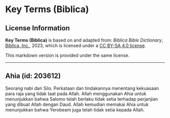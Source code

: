 # Key Terms (Biblica)

## License Information

**Key Terms (Biblica)** is based on and adapted from: _Biblica Bible Dictionary_, [Biblica, Inc.](https://www.biblica.com/), 2023, which is licensed under a [CC BY-SA 4.0 license](https://creativecommons.org/licenses/by-sa/4.0/legalcode.en).

This markdown version is provided under the same license.



--------------------------------

## Ahia (id: 203612)

Seorang nabi dari Silo. Perkataan dan tindakannya menentang kekuasaan para raja yang tidak taat pada Allah. Allah menggunakan Ahia untuk menunjukkan bahwa Salomo telah berlaku tidak setia terhadap perjanjian yang dibuat Allah dengan Daud. Allah kemudian memakai Ahia untuk menunjukkan bahwa Yerobeam juga telah tidak setia kepada Allah. 


